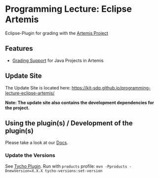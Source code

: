 # Programming Lecture: Eclipse Artemis
Eclipse-Plugin for grading with the [Artemis Project](https://github.com/ls1intum/Artemis)

## Features
* [Grading Support](https://kit-sdq.github.io/programming-lecture-eclipse-artemis.docs/grading/grading/) for Java Projects in Artemis

## Update Site
The Update Site is located here: https://kit-sdq.github.io/programming-lecture-eclipse-artemis/

**Note: The update site also contains the development dependencies for the project.**

## Using the plugin(s) / Development of the plugin(s)
Please take a look at our [Docs](https://kit-sdq.github.io/programming-lecture-eclipse-artemis.docs/).

### Update the Versions
See [Tycho Plugin](https://www.eclipse.org/tycho/sitedocs/tycho-release/tycho-versions-plugin/set-version-mojo.html#tycho-versions-set-version). Run with `products` profile: `mvn -Pproducts -DnewVersion=X.X.X tycho-versions:set-version`
